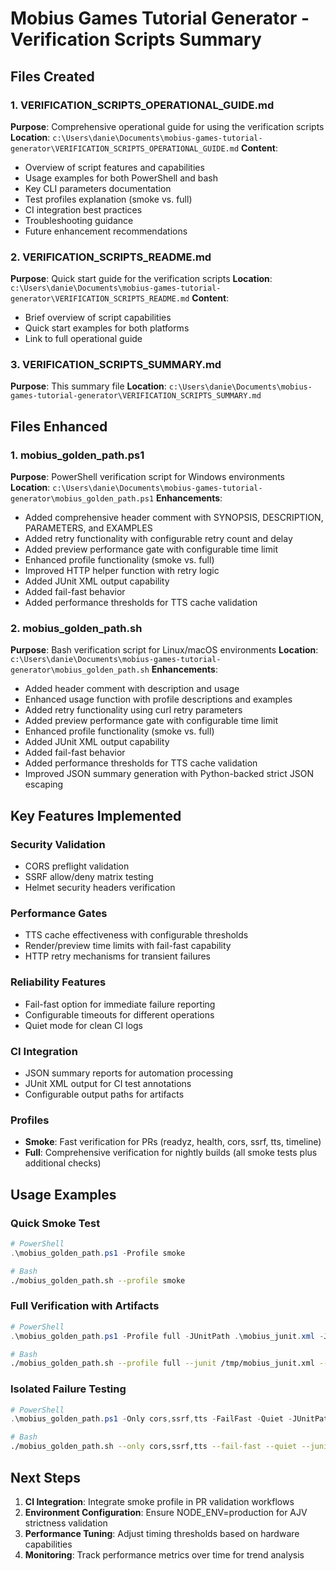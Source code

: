 # Mobius Games Tutorial Generator - Verification Scripts Summary

## Files Created

### 1. VERIFICATION_SCRIPTS_OPERATIONAL_GUIDE.md
**Purpose**: Comprehensive operational guide for using the verification scripts
**Location**: `c:\Users\danie\Documents\mobius-games-tutorial-generator\VERIFICATION_SCRIPTS_OPERATIONAL_GUIDE.md`
**Content**: 
- Overview of script features and capabilities
- Usage examples for both PowerShell and bash
- Key CLI parameters documentation
- Test profiles explanation (smoke vs. full)
- CI integration best practices
- Troubleshooting guidance
- Future enhancement recommendations

### 2. VERIFICATION_SCRIPTS_README.md
**Purpose**: Quick start guide for the verification scripts
**Location**: `c:\Users\danie\Documents\mobius-games-tutorial-generator\VERIFICATION_SCRIPTS_README.md`
**Content**:
- Brief overview of script capabilities
- Quick start examples for both platforms
- Link to full operational guide

### 3. VERIFICATION_SCRIPTS_SUMMARY.md
**Purpose**: This summary file
**Location**: `c:\Users\danie\Documents\mobius-games-tutorial-generator\VERIFICATION_SCRIPTS_SUMMARY.md`

## Files Enhanced

### 1. mobius_golden_path.ps1
**Purpose**: PowerShell verification script for Windows environments
**Location**: `c:\Users\danie\Documents\mobius-games-tutorial-generator\mobius_golden_path.ps1`
**Enhancements**:
- Added comprehensive header comment with SYNOPSIS, DESCRIPTION, PARAMETERS, and EXAMPLES
- Added retry functionality with configurable retry count and delay
- Added preview performance gate with configurable time limit
- Enhanced profile functionality (smoke vs. full)
- Improved HTTP helper function with retry logic
- Added JUnit XML output capability
- Added fail-fast behavior
- Added performance thresholds for TTS cache validation

### 2. mobius_golden_path.sh
**Purpose**: Bash verification script for Linux/macOS environments
**Location**: `c:\Users\danie\Documents\mobius-games-tutorial-generator\mobius_golden_path.sh`
**Enhancements**:
- Added header comment with description and usage
- Enhanced usage function with profile descriptions and examples
- Added retry functionality using curl retry parameters
- Added preview performance gate with configurable time limit
- Enhanced profile functionality (smoke vs. full)
- Added JUnit XML output capability
- Added fail-fast behavior
- Added performance thresholds for TTS cache validation
- Improved JSON summary generation with Python-backed strict JSON escaping

## Key Features Implemented

### Security Validation
- CORS preflight validation
- SSRF allow/deny matrix testing
- Helmet security headers verification

### Performance Gates
- TTS cache effectiveness with configurable thresholds
- Render/preview time limits with fail-fast capability
- HTTP retry mechanisms for transient failures

### Reliability Features
- Fail-fast option for immediate failure reporting
- Configurable timeouts for different operations
- Quiet mode for clean CI logs

### CI Integration
- JSON summary reports for automation processing
- JUnit XML output for CI test annotations
- Configurable output paths for artifacts

### Profiles
- **Smoke**: Fast verification for PRs (readyz, health, cors, ssrf, tts, timeline)
- **Full**: Comprehensive verification for nightly builds (all smoke tests plus additional checks)

## Usage Examples

### Quick Smoke Test
```powershell
# PowerShell
.\mobius_golden_path.ps1 -Profile smoke
```

```bash
# Bash
./mobius_golden_path.sh --profile smoke
```

### Full Verification with Artifacts
```powershell
# PowerShell
.\mobius_golden_path.ps1 -Profile full -JUnitPath .\mobius_junit.xml -JsonSummary .\mobius_summary.json
```

```bash
# Bash
./mobius_golden_path.sh --profile full --junit /tmp/mobius_junit.xml --json-summary /tmp/mobius_summary.json
```

### Isolated Failure Testing
```powershell
# PowerShell
.\mobius_golden_path.ps1 -Only cors,ssrf,tts -FailFast -Quiet -JUnitPath .\mobius_junit.xml
```

```bash
# Bash
./mobius_golden_path.sh --only cors,ssrf,tts --fail-fast --quiet --junit /tmp/mobius_junit.xml
```

## Next Steps

1. **CI Integration**: Integrate smoke profile in PR validation workflows
2. **Environment Configuration**: Ensure NODE_ENV=production for AJV strictness validation
3. **Performance Tuning**: Adjust timing thresholds based on hardware capabilities
4. **Monitoring**: Track performance metrics over time for trend analysis